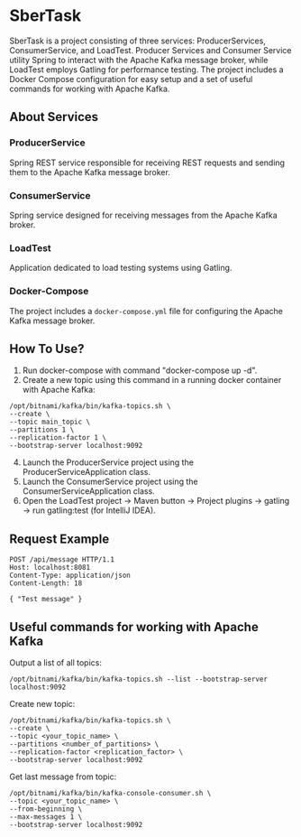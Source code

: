 # SberTask
SberTask is a project consisting of three services: ProducerServices, ConsumerService, and LoadTest.
Producer Services and Consumer Service utility Spring to interact with the Apache Kafka message broker, while LoadTest employs Gatling for performance testing.
The project includes a Docker Compose configuration for easy setup and a set of useful commands for working with Apache Kafka.

## About Services

### ProducerService
Spring REST service responsible for receiving REST requests and sending them to the Apache Kafka message broker.

### ConsumerService
Spring service designed for receiving messages from the Apache Kafka broker.

### LoadTest
Application dedicated to load testing systems using Gatling.

### Docker-Compose
The project includes a `docker-compose.yml` file for configuring the Apache Kafka message broker.

## How To Use?

1. Run docker-compose with command "docker-compose up -d".
2. Create a new topic using this command in a running docker container with Apache Kafka:
```
/opt/bitnami/kafka/bin/kafka-topics.sh \
--create \
--topic main_topic \
--partitions 1 \
--replication-factor 1 \
--bootstrap-server localhost:9092
```
4. Launch the ProducerService project using the ProducerServiceApplication class.
5. Launch the ConsumerService project using the ConsumerServiceApplication class.
6. Open the LoadTest project -> Maven button -> Project plugins -> gatling -> run gatling:test (for IntelliJ IDEA).

## Request Example
```
POST /api/message HTTP/1.1
Host: localhost:8081
Content-Type: application/json
Content-Length: 18

{ "Test message" }
```

## Useful commands for working with Apache Kafka

Output a list of all topics:

```
/opt/bitnami/kafka/bin/kafka-topics.sh --list --bootstrap-server localhost:9092
```

Create new topic:

```
/opt/bitnami/kafka/bin/kafka-topics.sh \
--create \
--topic <your_topic_name> \
--partitions <number_of_partitions> \
--replication-factor <replication_factor> \
--bootstrap-server localhost:9092
```

Get last message from topic:

```
/opt/bitnami/kafka/bin/kafka-console-consumer.sh \
--topic <your_topic_name> \
--from-beginning \
--max-messages 1 \
--bootstrap-server localhost:9092
```
